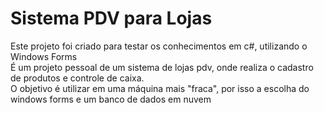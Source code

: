 # Sistema PDV para Lojas
Este projeto foi criado para testar os conhecimentos em c#, utilizando o Windows Forms <br>
É um projeto pessoal de um sistema de lojas pdv, onde realiza o cadastro de produtos e controle de caixa. <br>
O objetivo é utilizar em uma máquina mais "fraca", por isso a escolha do windows forms e um banco de dados em nuvem
